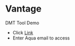 # Vantage

DMT Tool Demo
- Click <a href="https://www.epicor.com/en-us/virtual-tours/dmt-demo-ens/dmt%20demo%20content/" target="_blank">Link</a>
- Enter Aqua email to access
